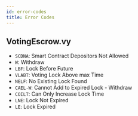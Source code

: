 ```yaml
---
id: error-codes
title: Error Codes
---
```


## VotingEscrow.vy

 - `SCDNA`: Smart Contract Depositors Not Allowed
 - `W`: Withdraw
 - `LBF`: Lock Before Future
 - `VLABT`: Voting Lock Above max Time
 - `NELF`: No Existing Lock Found
 - `CAEL-W`: Cannot Add to Expired Lock - Withdraw
 - `COILT`: Can Only Increase Lock Time
 - `LNE`: Lock Not Expired
 - `LE`: Lock Expired
